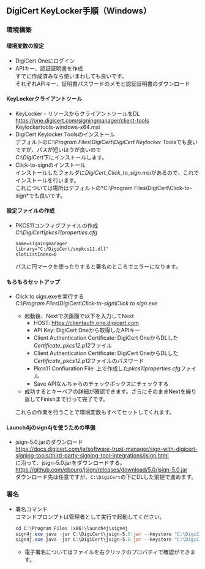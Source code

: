 ## DigiCert KeyLocker手順（Windows）
### 環境構築
#### 環境変数の設定
- DigiCert Oneにログイン
- APIキー、認証証明書を作成  
  すでに作成済みなら使いまわしても良いです。  
  それぞれAPIキー、証明書パスワードのメモと認証証明書のダウンロード
#### KeyLockerクライアントツール
- KeyLocker - リソースからクライアントツールをDL  
  https://one.digicert.com/signingmanager/client-tools  
  Keylockertools-windows-x64.msi
- DigiCert Keylocker Toolsのインストール  
  デフォルトの*C:\Program Files\DigiCert\DigiCert Keylocker Tools*でも良いですが、パスが短いほうが良いので  
  *C:\DigiCert*下にインストールします。
- Click-to-signのインストール  
  インストールしたフォルダに*DigiCert_Click_to_sign.msi*があるので、これでインストールを行います。  
  これについては場所はデフォルトの*C:\Program Files\DigiCert\Click-to-sign\*でも良いです。
#### 設定ファイルの作成
- PKCS11コンフィグファイルの作成  
  *C:\DigiCert\pkcs11properties.cfg*
  ```properties
  name=signingmanager 
  library="C:/DigiCert/smpkcs11.dll"
  slotListIndex=0
  ```
  パスに円マークを使ったりすると署名のところでエラーになります。
#### もろもろセットアップ
- Click to sign.exeを実行する  
  *C:\Program Files\DigiCert\Click-to-sign\Click to sign.exe*  
  - 起動後、Nextで次画面で以下を入力してNext  
    - HOST: https://clientauth.one.digicert.com
    - API Key: DigiCert Oneから取得したAPIキー
    - Client Authentication Certificate: DigiCert OneからDLした*Certificate_pkcs12.p12*ファイル
    - Client Authentication Certificate: DigiCert OneからDLした*Certificate_pkcs12.p12*ファイルのパスワード
    - Pkcs11 Confiuration File: 上で作成した*pkcs11properties.cfg*ファイル
    - Save APIなんちゃらのチェックボックスにチェックする
  - 成功するとキーペアの詳細が確認できます。さらにそのままNextを繰り返してFinishまで行って完了です。

  これらの作業を行うことで環境変数もすべてセットしてくれます。
#### Launch4jのsign4jを使うための準備
- jsign-5.0.jarのダウンロード  
  https://docs.digicert.com/ja/software-trust-manager/sign-with-digicert-signing-tools/third-party-signing-tool-integrations/jsign.html  
  に沿って、jsign-5.0.jarをダウンロードする。  
  https://github.com/ebourg/jsign/releases/download/5.0/jsign-5.0.jar  
  ダウンロード先は任意ですが、`C:\DigiCert`の下にDLした前提で進めます。  
### 署名
- 署名コマンド  
  コマンドプロンプトは管理者として実行で起動してください。
  ```powershell
  cd C:\Program Files (x86)\launch4j\sign4j
  sign4j.exe java -jar C:\DigiCert\jsign-5.0.jar --keystore "C:\DigiCert\pkcs11properties.cfg" --storetype PKCS11 C:\Users\turbou\Desktop\CSVDLTool_work\common\CSVDLTool_2.1.4.exe
  sign4j.exe java -jar C:\DigiCert\jsign-5.0.jar --keystore "C:\DigiCert\pkcs11properties.cfg" --storetype PKCS11 C:\Users\turbou\Desktop\CSVDLTool_work\common\CSVDLTool_2.1.4_auditlog.exe
  ```
  - 電子署名についてはファイルを右クリックのプロパティで確認ができます。
  
